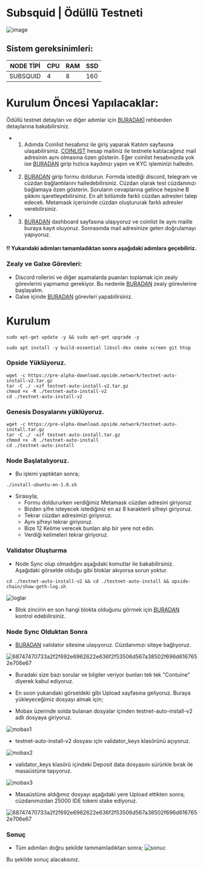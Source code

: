 # Subsquid | Ödüllü Testneti 


![image](https://user-images.githubusercontent.com/111747226/271275647-795f18a0-31d1-4d59-adf7-2a6d57438359.jpg)


## Sistem gereksinimleri:
NODE TİPİ | CPU     | RAM      | SSD     |
| ------------- | ------------- | ------------- | -------- |
| SUBSQUID  | 4          | 8         | 160  |

# Kurulum Öncesi Yapılacaklar:
Ödüllü testnet detayları ve diğer adımlar için [BURADAKİ](https://blog.subsquid.io/introducing-the-subsquid-network-testnet-app/) rehberden detaylarına bakabilirsiniz.
* 1. Adımda Coinlist hesabınız ile giriş yaparak Katılım sayfasına ulaşabilirsiniz. [COINLIST](https://coinlist.co/subsquid-testnet) hesap mailiniz ile testnete katılacağınız mail adresinin aynı olmasına özen gösterin. Eğer coinlist hesabınızda yok ise [BURADAN](https://coinlist.co/clt?referral_code=J7XEET) girip hızlıca kaydınızı yapın ve KYC işleminizi halledin.
* 2. [BURADAN](https://subsquid.deform.cc/testnetnodeapplication/) girip formu doldurun. Formda istediği discord, telegram ve cüzdan bağlantılarını halledebilirsiniz. Cüzdan olarak test cüzdanınızı bağlamaya özen gösterin. Soruların cevaplarına gelince hepsine B şıkkını işaretleyebilirsiniz. En alt bölümde farklı cüzdan adresleri talep edecek. Metamask içerisinde cüzdan oluştururak farklı adresler verebilirsiniz.
* 3. [BURADAN](https://app.subsquid.io/squids/) dashboard sayfasına ulaşıyoruz ve coinlist ile aynı maille buraya kayıt oluyoruz. Sonrasında mail adresinize gelen doğrulamayı yapıyoruz.

#### !! Yukarıdaki adımları tamamladıktan sonra aşağıdaki adımlara geçebiliriz.

### Zealy ve Galxe Görevleri:
* Discord rollerini ve diğer aşamalarda puanları toplamak için zealy görevlerini yapmamız gerekiyor. Bu nedenle [BURADAN](https://zealy.io/c/subsquid/invite/gLuK7enydCo0IqkQ0eM1a) zealy görevlerine başlayalım.
* Galxe içinde [BURADAN](https://galxe.com/subsquid) görevleri yapabilirsiniz.

# Kurulum

```
sudo apt-get update -y && sudo apt-get upgrade -y
```

```
sudo apt install -y build-essential libssl-dev cmake screen git htop
```
### Opside Yüklüyoruz.
```
wget -c https://pre-alpha-download.opside.network/testnet-auto-install-v2.tar.gz 
tar -C ./ -xzf testnet-auto-install-v2.tar.gz
chmod +x -R ./testnet-auto-install-v2
cd ./testnet-auto-install-v2
```
### Genesis Dosyalarını yüklüyoruz.
```
wget -c https://pre-alpha-download.opside.network/testnet-auto-install.tar.gz 
tar -C ./ -xzf testnet-auto-install.tar.gz
chmod +x -R ./testnet-auto-install
cd ./testnet-auto-install
```

### Node Başlatalıyoruz.
* Bu işlemi yaptıktan sonra;
```
./install-ubuntu-en-1.0.sh
```
* Sırasıyla;
  * Formu doldururken verdiğimiz Metamask cüzdan adresini giriyoruz
  * Bizden şifre isteyecek istediğiniz en az 8 karakterli şifreyi giriyoruz.
  * Tekrar cüzdan adresimizi giriyoruz.
  * Aynı şifreyi tekrar giriyoruz.
  * Bize 12 Kelime verecek bunları alıp bir yere not edin. 
  * Verdiği kelimeleri tekrar giriyoruz.
  
 ### Validator Oluşturma
* Node Sync olup olmadığını aşağıdaki komutlar ile bakabilirsiniz. Aşağıdaki görselde olduğu gibi bloklar akıyorsa sorun yoktur.
 ```
cd ./testnet-auto-install-v2 && cd ./testnet-auto-install && opside-chain/show-geth-log.sh
```

![loglar](https://github.com/CoinHuntersTR/opside-testnet-rehberi/assets/111747226/6d1344ea-598d-4e4f-a808-51d068136ca8)

* Blok zincirin en son hangi blokta olduğunu görmek için [BURADAN](https://pre-alpha.opside.info/) kontrol edebilirsiniz.

### Node Sync Olduktan Sonra
 
* [BURADAN](https://opside.network/validator/deposit) validator sitesine ulaşıyoruz. Cüzdanımızı siteye bağlıyoruz.
  
![68747470733a2f2f692e6962622e636f2f53506d567a38502f696d6167652e706e67](https://github.com/CoinHuntersTR/opside-testnet-rehberi/assets/111747226/f14aa7ea-aa6f-48ef-9b18-14d5a2b817f5)
 
 * Buradaki size bazı sorular ve bilgiler veriyor bunları tek tek "Contuine" diyerek kabul ediyoruz. 
  
 * En soon yukarıdaki görseldeki gibi Upload sayfasına geliyoruz. Buraya yükleyeceğimiz dosyayı almak için;
  
 * Mobax üzerinde solda bulanan dosyalar içinden testnet-auto-install-v2 adlı dosyaya giriyoruz.
  
 ![mobax1](https://github.com/CoinHuntersTR/opside-testnet-rehberi/assets/111747226/3b09362e-8ba9-4ee7-a3b1-c8c91fab6d4a)
  
 * testnet-auto-install-v2 dosyası için validator_keys klasörünü açıyoruz.
 
 ![mobax2](https://github.com/CoinHuntersTR/opside-testnet-rehberi/assets/111747226/1a1e8624-c325-4454-be0d-88585514d59f)
  
 * validator_keys klasörü içindeki Deposit data dosyasını sürürkle bırak ile masaüstüne taşıyoruz.
 
 ![mobax3](https://github.com/CoinHuntersTR/opside-testnet-rehberi/assets/111747226/073e21f2-954e-4ec1-8b5e-1fe0706a9f2c)
  
 * Masaüstüne aldığımız dosyayı aşağıdaki yere Upload ettikten sonra; cüzdanımızdan 25000 IDE tokeni stake ediyoruz.

 ![68747470733a2f2f692e6962622e636f2f53506d567a38502f696d6167652e706e67](https://github.com/CoinHuntersTR/opside-testnet-rehberi/assets/111747226/f14aa7ea-aa6f-48ef-9b18-14d5a2b817f5) 
  
  ### Sonuç
  * Tüm adımları doğru şekilde tammamladıktan sonra; 
  ![sonuc](https://github.com/CoinHuntersTR/opside-testnet-rehberi/assets/111747226/2fb5edb9-1c2c-4e02-a516-06b26b6045a0)
  
  Bu şekilde sonuç alacaksınız.
  
